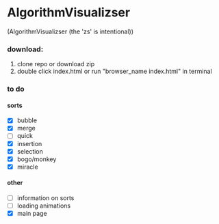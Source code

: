 # AlgorithmVisualizser
(AlgorithmVisualizser (the 'zs' is intentional))

### download:
1) clone repo or download zip
2) double click index.html or run "browser_name index.html" in terminal

### to do
#### sorts
- [x] bubble
- [x] merge
- [ ] quick
- [x] insertion
- [x] selection
- [x] bogo/monkey
- [x] miracle

#### other
- [ ] information on sorts
- [ ] loading animations
- [x] main page
